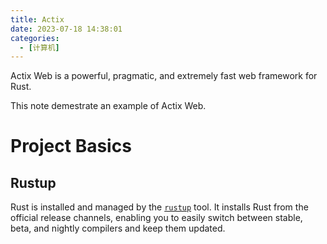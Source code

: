 ```yaml
---
title: Actix
date: 2023-07-18 14:38:01
categories:
  - [计算机]
---
```


Actix Web is a powerful, pragmatic, and extremely fast web framework for Rust.

This note demestrate an example of Actix Web.

<!-- more -->

# Project Basics

## Rustup

Rust is installed and managed by the [`rustup`](https://rust-lang.github.io/rustup/) tool. It installs Rust from the official release channels, enabling you to easily switch between stable, beta, and nightly compilers and keep them updated.

##
